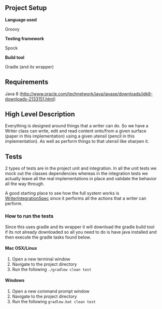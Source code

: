 ## Project Setup

**Language used**  

Groovy

**Testing framework** 

Spock

**Build tool**

Gradle (and its wrapper)

## Requirements

Java 8 (http://www.oracle.com/technetwork/java/javase/downloads/jdk8-downloads-2133151.html)

## High Level Description

Everything is designed around things that a writer can do. So we have a Writer class can write, edit and read content
onto/from a given surface (paper in this implementation) using a given utensil (pencil in this implementation). 
As well as perform things to that utensil like sharpen it.  

## Tests

2 types of tests are in the project unit and integration. In all the unit tests we mock out the classes dependencies whereas
in the integration tests we actually leave all the real implementations in place and validate the behavior all the way 
through. 

A good starting place to see how the full system works is [WriterIntegrationSpec](src/test/groovy/com/zender/pencil/WriterIntegrationSpec.groovy)
since it performs all the actions that a writer can perform. 

### How to run the tests

Since this uses gradle and its wrapper it will download the gradle build tool if its not already downloaded so all you 
need to do is have java installed and then execute the gradle tasks found below.

#### Mac OSX/Linux

1. Open a new terminal window
2. Navigate to the project directory 
3. Run the following `./gradlew clean test`

#### Windows

1. Open a new command prompt window 
2. Navigate to the project directory
3. Run the following `gradlew.bat clean test`